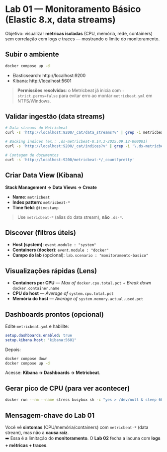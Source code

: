 # Lab 01 — Monitoramento Básico (Elastic 8.x, data streams)

Objetivo: visualizar **métricas isoladas** (CPU, memória, rede, containers) sem correlação com logs e traces — mostrando o limite do monitoramento.

## Subir o ambiente
```bash
docker compose up -d
```
- Elasticsearch: http://localhost:9200  
- Kibana: http://localhost:5601  

> **Permissões resolvidas**: o Metricbeat já inicia com `-strict.perms=false` para evitar erro ao montar `metricbeat.yml` em NTFS/Windows.

## Validar ingestão (data streams)
```bash
# Data streams do Metricbeat
curl -s 'http://localhost:9200/_cat/data_streams?v' | grep -i metricbeat

# Backing indices (ex.: .ds-metricbeat-8.14.3-2025.09.12-000001)
curl -s 'http://localhost:9200/_cat/indices?v' | grep -i '\.ds-metricbeat'

# Contagem de documentos
curl -s 'http://localhost:9200/metricbeat-*/_count?pretty'
```

## Criar Data View (Kibana)
**Stack Management → Data Views → Create**
- **Name**: `metricbeat`
- **Index pattern**: `metricbeat-*`
- **Time field**: `@timestamp`

> Use `metricbeat-*` (alias do data stream), **não** `.ds-*`.

## Discover (filtros úteis)
- **Host (system)**: `event.module : "system"`
- **Containers (docker)**: `event.module : "docker"`
- **Campo do lab** (opcional): `lab.scenario : "monitoramento-basico"`

## Visualizações rápidas (Lens)
- **Containers por CPU** — *Max of* `docker.cpu.total.pct` + *Break down* `docker.container.name`
- **CPU do host** — *Average of* `system.cpu.total.pct`
- **Memória do host** — *Average of* `system.memory.actual.used.pct`

## Dashboards prontos (opcional)
Edite `metricbeat.yml` e habilite:
```yaml
setup.dashboards.enabled: true
setup.kibana.host: "kibana:5601"
```
Depois:
```bash
docker compose down
docker compose up -d
```
Acesse: **Kibana → Dashboards → Metricbeat**.

## Gerar pico de CPU (para ver acontecer)
```bash
docker run --rm --name stress busybox sh -c "yes > /dev/null & sleep 60"
```

## Mensagem-chave do Lab 01
Você vê **sintomas** (CPU/memória/containers) com `metricbeat-*` (data stream), mas não a **causa raiz**.  
➡️ Essa é a limitação do **monitoramento**. O **Lab 02** fecha a lacuna com **logs + métricas + traces**.
